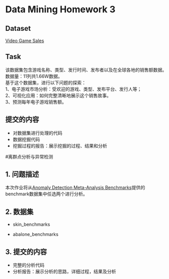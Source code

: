 # Data Mining Homework 3
## Dataset
[Video Game Sales](https://www.kaggle.com/gregorut/videogamesales)
## Task
该数据集包含游戏名称、类型、发行时间、发布者以及在全球各地的销售额数据。  
数据量：11列共1.66W数据。  
基于这个数据集，进行以下问题的探索：  
1、电子游戏市场分析：受欢迎的游戏、类型、发布平台、发行人等；  
2、可视化应用：如何完整清晰地展示这个销售故事。  
3、预测每年电子游戏销售额。  
## 提交的内容
* 对数据集进行处理的代码
* 数据挖掘代码
* 挖掘过程的报告：展示挖掘的过程、结果和分析



#离群点分析与异常检测

## 1. 问题描述
本次作业将从[Anomaly Detection Meta-Analysis Benchmarks](https://ir.library.oregonstate.edu/concern/datasets/47429f155?locale=en)提供的benchmark数据集中任选两个进行分析。

## 2. 数据集
* skin_benchmarks

* abalone_benchmarks  

## 3. 提交的内容
* 完整的分析代码
* 分析报告：展示分析的思路，详细过程，结果及分析